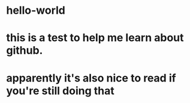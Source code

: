 # hello-world
# this is a test to help me learn about github.
# apparently it's also nice to read if you're still doing that
